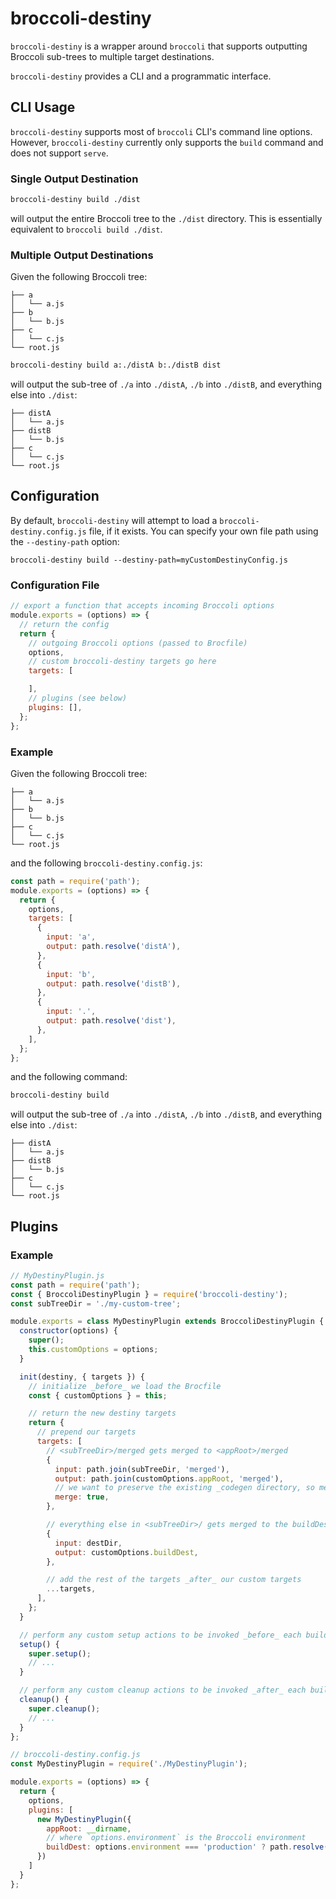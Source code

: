 # broccoli-destiny

`broccoli-destiny` is a wrapper around `broccoli` that supports outputting Broccoli sub-trees to multiple target destinations.

`broccoli-destiny` provides a CLI and a programmatic interface.

## CLI Usage

`broccoli-destiny` supports most of `broccoli` CLI's command line options. However, `broccoli-destiny` currently only supports the `build` command and does not support `serve`.

### Single Output Destination

```sh
broccoli-destiny build ./dist
```

will output the entire Broccoli tree to the `./dist` directory. This is essentially equivalent to `broccoli build ./dist`.

### Multiple Output Destinations

Given the following Broccoli tree:

```
├── a
│   └── a.js
├── b
│   └── b.js
├── c
│   └── c.js
└── root.js
```

```sh
broccoli-destiny build a:./distA b:./distB dist
```

will output the sub-tree of `./a` into `./distA`, `./b` into `./distB`, and everything else into `./dist`:

```
├── distA
│   └── a.js
├── distB
│   └── b.js
├── c
│   └── c.js
└── root.js
```

## Configuration

By default, `broccoli-destiny` will attempt to load a `broccoli-destiny.config.js` file, if it exists. You can specify your own file path using the `--destiny-path` option:

```
broccoli-destiny build --destiny-path=myCustomDestinyConfig.js
```

### Configuration File

```js
// export a function that accepts incoming Broccoli options
module.exports = (options) => {
  // return the config
  return {
    // outgoing Broccoli options (passed to Brocfile)
    options,
    // custom broccoli-destiny targets go here
    targets: [

    ],
    // plugins (see below)
    plugins: [],
  };
};
```

### Example

Given the following Broccoli tree:

```
├── a
│   └── a.js
├── b
│   └── b.js
├── c
│   └── c.js
└── root.js
```

and the following `broccoli-destiny.config.js`:

```js
const path = require('path');
module.exports = (options) => {
  return {
    options,
    targets: [
      {
        input: 'a',
        output: path.resolve('distA'),
      },
      {
        input: 'b',
        output: path.resolve('distB'),
      },
      {
        input: '.',
        output: path.resolve('dist'),
      },
    ],
  };
};
```

and the following command:

```sh
broccoli-destiny build
```

will output the sub-tree of `./a` into `./distA`, `./b` into `./distB`, and everything else into `./dist`:

```
├── distA
│   └── a.js
├── distB
│   └── b.js
├── c
│   └── c.js
└── root.js
```

## Plugins

### Example

```js
// MyDestinyPlugin.js
const path = require('path');
const { BroccoliDestinyPlugin } = require('broccoli-destiny');
const subTreeDir = './my-custom-tree';

module.exports = class MyDestinyPlugin extends BroccoliDestinyPlugin {
  constructor(options) {
    super();
    this.customOptions = options;
  }

  init(destiny, { targets }) {
    // initialize _before_ we load the Brocfile
    const { customOptions } = this;

    // return the new destiny targets
    return {
      // prepend our targets
      targets: [
        // <subTreeDir>/merged gets merged to <appRoot>/merged
        {
          input: path.join(subTreeDir, 'merged'),
          output: path.join(customOptions.appRoot, 'merged'),
          // we want to preserve the existing _codegen directory, so merge our output
          merge: true,
        },

        // everything else in <subTreeDir>/ gets merged to the buildDest
        {
          input: destDir,
          output: customOptions.buildDest,
        },

        // add the rest of the targets _after_ our custom targets
        ...targets,
      ],
    };
  }

  // perform any custom setup actions to be invoked _before_ each build is started (but after Brocfile is loaded)
  setup() {
    super.setup();
    // ...
  }

  // perform any custom cleanup actions to be invoked _after_ each build has finished
  cleanup() {
    super.cleanup();
    // ...
  }
};
```

```js
// broccoli-destiny.config.js
const MyDestinyPlugin = require('./MyDestinyPlugin');

module.exports = (options) => {
  return {
    options,
    plugins: [
      new MyDestinyPlugin({
        appRoot: __dirname,
        // where `options.environment` is the Broccoli environment
        buildDest: options.environment === 'production' ? path.resolve('./dist') : path.resolve('./tmp/dist')
      })
    ]
  }
};
```
